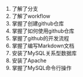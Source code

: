 1. 了解了分支
2. 了解了workflow
3. 掌握了创建github仓库
4. 掌握了如何使用github仓库
5. 掌握了github的开发流程
6. 掌握了编写Markdown文档
7. 安装了MySQL关系型数据库
8. 安装了Apache
9. 掌握了MySQL命令行操作

